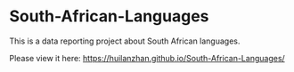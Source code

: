 # South-African-Languages
This is a data reporting project about South African languages.

Please view it here:
https://huilanzhan.github.io/South-African-Languages/
